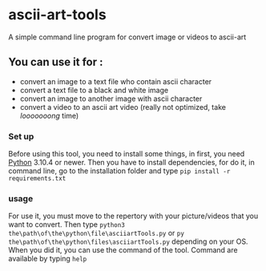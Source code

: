# ascii-art-tools
A simple command line program for convert image or videos to ascii-art

## You can use it for :
- convert an image to a text file who contain ascii character
- convert a text file to a black and white image
- convert an image to another image with ascii character
- convert a video to an ascii art video (really not optimized, take *looooooong* time)

### Set up
Before using this tool, you need to install some things, in first, you need [Python](https://www.python.org/downloads/) 3.10.4 or newer. Then you have to install dependencies, for do it, in command line, go to the installation folder and type ```pip install -r requirements.txt```


### usage
For use it, you must move to the repertory with your picture/videos that you want to convert. Then type ```python3 the\path\of\the\python\file\asciiartTools.py``` or  ```py the\path\of\the\python\files\asciiartTools.py``` depending on your OS. When you did it, you can use the command of the tool. Command are available by typing ```help```
